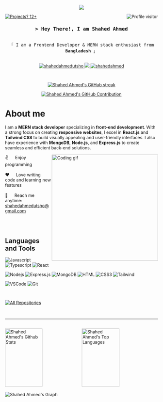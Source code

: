 


<p align="center">
  <a href="https://github.com/shahedahmedutsho"><img src="https://readme-typing-svg.herokuapp.com/?lines=Front%20End%20Devaloper;MERN%20Stack%20enthusiast;Always%20learning%20new%20things&center=true&width=380&height=45"></a>
</p>
<a href="https://komarev.com/ghpvc/?username=shahedahmedutsho">
  <img align="right" src="https://komarev.com/ghpvc/?username=shahedahmedutsho&label=Visitors&color=0e75b6&style=flat" alt="Profile visitor" />
</a>

[![Projects? 12+](https://img.shields.io/badge/Projects-12%2B-blue?style=flat)](https://github.com/shahedahmedutsho)




<!-- Intro  -->
<h3 align="center">
        <samp>&gt; Hey There!, I am
                <b>Shahed Ahmed</b>
        </samp>
</h3>

<p align="center"> 
  <samp>
  <!--  <a href="https://www.google.com/search?q=Shahed+Ahmed">「 Google Me 」</a> -->
    <br>
    「 I am a Frontend Developer & MERN stack enthusiast from <b>Bangladesh</b> 」
    <br>
    <br>
  </samp>
</p>

<p align="center">
 <a href="https://linkedin.com/in/shahedahmedutsho" target="blank">
  <img src="https://img.shields.io/badge/LinkedIn-0077B5?style=for-the-badge&logo=linkedin&logoColor=white" alt="shahedahmedutsho"/>
 </a>
 <a href="https://twitter.com/iam_shahedahmed" target="_blank">
  <img src="https://img.shields.io/badge/Twitter-1DA1F2?style=for-the-badge&logo=twitter&logoColor=white" />
 </a>
<!-- <a href="https://instagram.com/iamshahedahmed" target="_blank">
  <img src="https://img.shields.io/badge/Instagram-fe4164?style=for-the-badge&logo=instagram&logoColor=white" alt="shahedahmed" />
 </a> -->
 <a href="https://facebook.com/iamshahedahmed" target="_blank">
  <img src="https://img.shields.io/badge/Facebook-20BEFF?&style=for-the-badge&logo=facebook&logoColor=white" alt="shahedahmed"  />
  </a> 
</p>
<br />
<p align="center">
  <a href="https://github.com/shahedahmedutsho">
    <img src="https://github-readme-streak-stats.herokuapp.com/?user=shahedahmedutsho&theme=radical&border=7F3FBF&background=0D1117" alt="Shahed Ahmed's GitHub streak"/>
  </a>
</p>

<p align="center">
  <a href="https://github.com/shahedahmedutsho">
    <img src="https://github-profile-summary-cards.vercel.app/api/cards/profile-details?username=shahedahmedutsho&theme=radical" alt="Shahed Ahmed's GitHub Contribution"/>
  </a>
</p>

<!-- About Section -->
 # About me
 I am a **MERN stack developer** specializing in **front-end development**. With a strong focus on creating **responsive websites**, I excel in **React.js** and **Tailwind CSS** to build visually appealing and user-friendly interfaces. I also have experience with **MongoDB**, **Node.js**, and **Express.js** to create seamless and efficient back-end solutions.
<p>
 <img align="right" width="350" src="/assets/programmer.gif" alt="Coding gif" />
  
 ✌️ &emsp; Enjoy programming  <br/><br/>
 ❤️ &emsp; Love writing code and learning new features<br/><br/>
 📧 &emsp; Reach me anytime: shahedahmedutsho@gmail.com<br/><br/>


</p>

<br/>


## Languages and Tools

![Javascript](https://img.shields.io/badge/Javascript-F0DB4F?style=for-the-badge&labelColor=black&logo=javascript&logoColor=F0DB4F)
![Typescript](https://img.shields.io/badge/Typescript-007acc?style=for-the-badge&labelColor=black&logo=typescript&logoColor=007acc)
![React](https://img.shields.io/badge/-React-61DBFB?style=for-the-badge&labelColor=black&logo=react&logoColor=61DBFB)
<!--![Next.js](https://img.shields.io/badge/next.js-000000?style=for-the-badge&logo=nextdotjs&logoColor=white) -->
![Nodejs](https://img.shields.io/badge/Nodejs-3C873A?style=for-the-badge&labelColor=black&logo=node.js&logoColor=3C873A)
![Express.js](https://img.shields.io/badge/Express.js-000000?style=for-the-badge&logo=express&logoColor=white)
![MongoDB](https://img.shields.io/badge/MongoDB-4EA94B?style=for-the-badge&logo=mongodb&logoColor=white)
![HTML](https://img.shields.io/badge/HTML5-E34F26?style=for-the-badge&logo=html5&logoColor=white)
![CSS3](https://img.shields.io/badge/CSS3-1572B6?style=for-the-badge&logo=css3&logoColor=white)
![Tailwind](https://img.shields.io/badge/Tailwind_CSS-092749?style=for-the-badge&logo=tailwindcss&logoColor=06B6D4&labelColor=000000)
<!-- ![Bootstrap](https://img.shields.io/badge/Bootstrap-563D7C?style=for-the-badge&logo=bootstrap&logoColor=white) -->
<!-- ![Redux](https://img.shields.io/badge/Redux-593D88?style=for-the-badge&logo=redux&logoColor=white) -->
![VSCode](https://img.shields.io/badge/Visual_Studio-0078d7?style=for-the-badge&logo=visual%20studio&logoColor=white)
![Git](https://img.shields.io/badge/Git-F05032?style=for-the-badge&logo=git&logoColor=white)

<br/>



<p align="left">
  <a href="https://github.com/shahedahmedutsho?tab=repositories" target="_blank"><img alt="All Repositories" title="All Repositories" src="https://img.shields.io/badge/-All%20Repos-2962FF?style=for-the-badge&logo=koding&logoColor=white"/></a>
</p>

<br/>
<hr/>
<br/>


<a> 
  <a href="https://github.com/shahedahmedutsho"><img alt="Shahed Ahmed's Github Stats" src="https://denvercoder1-github-readme-stats.vercel.app/api?username=shahedahmedutsho&show_icons=true&count_private=true&theme=react&border_color=7F3FBF&bg_color=0D1117&title_color=F85D7F&icon_color=F8D866" height="192px" width="49.5%"/></a>
  <a href="https://github.com/shahedahmedutsho"><img alt="Shahed Ahmed's Top Languages" src="https://denvercoder1-github-readme-stats.vercel.app/api/top-langs/?username=shahedahmedutsho&langs_count=8&layout=compact&theme=react&border_color=7F3FBF&bg_color=0D1117&title_color=F85D7F&icon_color=F8D866" height="192px" width="49.5%"/></a>
  <br/>
</a>

![Shahed Ahmed's Graph](https://github-readme-activity-graph.vercel.app/graph?username=shahedahmedutsho&custom_title=Shahed%20Ahmed's%20GitHub%20Activity%20Graph&bg_color=0D1117&color=7F3FBF&line=7F3FBF&point=7F3FBF&area_color=FFFFFF&title_color=FFFFFF&area=true)

